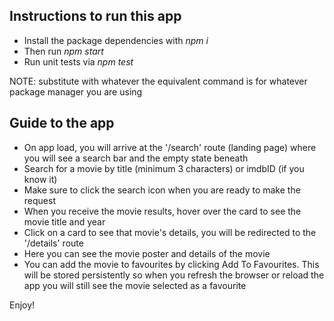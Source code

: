 ## Instructions to run this app

- Install the package dependencies with _npm i_
- Then run _npm start_
- Run unit tests via _npm test_

NOTE: substitute with whatever the equivalent command is for whatever package manager you are using

## Guide to the app

- On app load, you will arrive at the '/search' route (landing page) where you will see a search bar and the empty state beneath
- Search for a movie by title (minimum 3 characters) or imdbID (if you know it)
- Make sure to click the search icon when you are ready to make the request
- When you receive the movie results, hover over the card to see the movie title and year
- Click on a card to see that movie's details, you will be redirected to the '/details' route
- Here you can see the movie poster and details of the movie
- You can add the movie to favourites by clicking Add To Favourites. This will be stored persistently so when you refresh the browser or reload the app you will still see the movie selected as a favourite

Enjoy!
